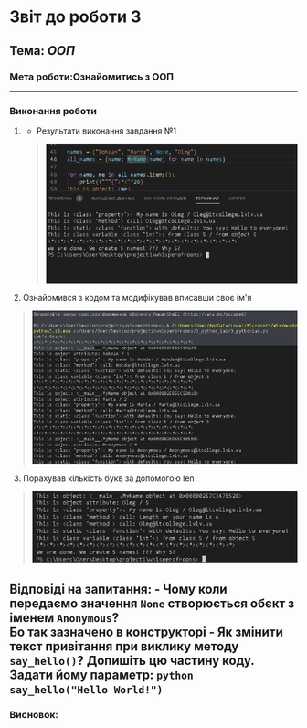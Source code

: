 # Звіт до роботи 3
## Тема: _ООП_
### Мета роботи:Ознайомитись з ООП ###
---
### Виконання роботи
1. - Результати виконання завдання №1
    >![alt text](https://github.com/m8l8thua/whisperofroons/raw/main/pictures/nameoleg.jpg "Завдання1")
2. Ознайомився з кодом та модифікував вписавши своє ім'я
>![alt text](https://github.com/m8l8thua/whisperofroons/raw/main/pictures/olegname2.jpg "Завдання2")
3. Порахував кількість букв за допомогою len
>![alt text](https://github.com/m8l8thua/whisperofroons/raw/main/pictures/lenlen.jpg "Завдання3")

 
 Відповіді на запитання:
        - Чому коли передаємо значення `None` створюється обєкт з іменем `Anonymous`?  
        Бо так зазначено в конструкторі
        - Як змінити текст привітання при виклику методу `say_hello()`? Допишіть цю частину коду.  
        Задати йому параметр:
        ```python
        say_hello("Hello World!")
        ```
---
>


 



### Висновок: 